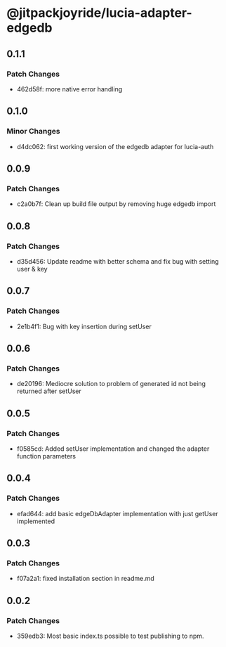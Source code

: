 # @jitpackjoyride/lucia-adapter-edgedb

## 0.1.1

### Patch Changes

- 462d58f: more native error handling

## 0.1.0

### Minor Changes

- d4dc062: first working version of the edgedb adapter for lucia-auth

## 0.0.9

### Patch Changes

- c2a0b7f: Clean up build file output by removing huge edgedb import

## 0.0.8

### Patch Changes

- d35d456: Update readme with better schema and fix bug with setting user & key

## 0.0.7

### Patch Changes

- 2e1b4f1: Bug with key insertion during setUser

## 0.0.6

### Patch Changes

- de20196: Mediocre solution to problem of generated id not being returned after setUser

## 0.0.5

### Patch Changes

- f0585cd: Added setUser implementation and changed the adapter function parameters

## 0.0.4

### Patch Changes

- efad644: add basic edgeDbAdapter implementation with just getUser implemented

## 0.0.3

### Patch Changes

- f07a2a1: fixed installation section in readme.md

## 0.0.2

### Patch Changes

- 359edb3: Most basic index.ts possible to test publishing to npm.
